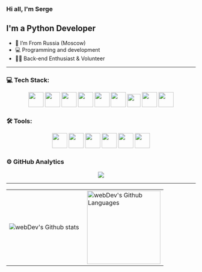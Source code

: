 ### Hi all, I'm Serge

## I'm a Python Developer

- 📍 I’m From Russia (Moscow)
- 💻 Programming and development
- 👨‍💻 Back-end Enthusiast & Volunteer

---

### 💻 Tech Stack:
<div id="header" align="center">

<img src="https://cdn.jsdelivr.net/gh/devicons/devicon@latest/icons/python/python-original-wordmark.svg" width="40" height="40" />
<img src="https://cdn.jsdelivr.net/gh/devicons/devicon@latest/icons/postgresql/postgresql-original-wordmark.svg" width="40" height="40" />
<img src="https://cdn.jsdelivr.net/gh/devicons/devicon@latest/icons/django/django-plain-wordmark.svg" width="40" height="40" />
<img src="https://cdn.jsdelivr.net/gh/devicons/devicon@latest/icons/fastapi/fastapi-plain-wordmark.svg" width="40" height="40" />
<img src="https://cdn.jsdelivr.net/gh/devicons/devicon@latest/icons/djangorest/djangorest-line-wordmark.svg" width="40" height="40" />
<img src="https://cdn.jsdelivr.net/gh/devicons/devicon@latest/icons/sqlalchemy/sqlalchemy-original.svg" width="40" height="40" />
<img src="https://cdn.jsdelivr.net/gh/devicons/devicon@latest/icons/poetry/poetry-original.svg" width="35" height="35" />
<img src="https://cdn.jsdelivr.net/gh/devicons/devicon@latest/icons/pytest/pytest-original-wordmark.svg" width="40" height="40" />
<img src="https://cdn.jsdelivr.net/gh/devicons/devicon@latest/icons/postman/postman-original.svg" width="40" height="40" />

</div>

### 🛠 Tools:
<div id="header" align="center">

<img src="https://cdn.jsdelivr.net/gh/devicons/devicon@latest/icons/pycharm/pycharm-original.svg" width="40" height="40" />
<img src="https://cdn.jsdelivr.net/gh/devicons/devicon@latest/icons/linux/linux-original.svg" width="40" height="40" />
<img src="https://cdn.jsdelivr.net/gh/devicons/devicon@latest/icons/github/github-original-wordmark.svg" width="40" height="40" />
<img src="https://cdn.jsdelivr.net/gh/devicons/devicon@latest/icons/bash/bash-original.svg" width="40" height="40" />
<img src="https://cdn.jsdelivr.net/gh/devicons/devicon@latest/icons/docker/docker-original-wordmark.svg" width="40" height="40" />
<img src="https://cdn.jsdelivr.net/gh/devicons/devicon@latest/icons/redis/redis-original-wordmark.svg" width="40" height="40" />

</div>


### ⚙️ GitHub Analytics

<p align="center">

<img align="center" src="http://github-profile-summary-cards.vercel.app/api/cards/profile-details?username=Conqerorior&theme=github" />

</p>

---

<table>
  <tr>
    <td>
      <img align="left" src="https://github-readme-streak-stats.herokuapp.com/?user=Conqerorior&theme=github" alt="webDev's Github stats" />
    </td>
    <td>
      <img height="195px" align="right" alt="webDev's Github Languages" src="https://github-readme-stats-eight-theta.vercel.app/api/top-langs/?username=Conqerorior&theme=github&layout=compact" />
    </td>
  </tr>
</table>

